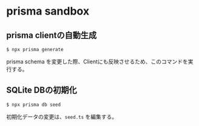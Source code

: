# prisma sandbox

## prisma clientの自動生成

```$ npx prisma generate```  

prisma schema を変更した際、Clientにも反映させるため、このコマンドを実行する。  

## SQLite DBの初期化

```$ npx prisma db seed```  

初期化データの変更は、```seed.ts``` を編集する。